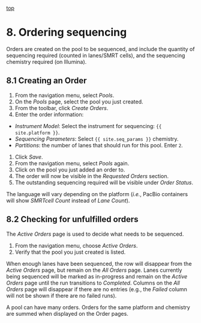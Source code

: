 <a name="libraries-orders"  href="#" id="toplink">top</a>

# 8. Ordering sequencing

Orders are created on the pool to be sequenced, and include the quantity of sequencing
required (counted in lanes/SMRT cells), and the sequencing chemistry
required (on Illumina).

## 8.1 Creating an Order

1. From the navigation menu, select _Pools_.
1. On the  _Pools_ page, select the pool you just created.
1. From the toolbar, click _Create Orders_.
1. Enter the order information:
  - _Instrument Model_: Select the instrument for sequencing: `{{ site.platform }}`.
  - _Sequencing Parameters_: Select `{{ site.seq_params }}` chemistry.
  - _Partitions_: the number of lanes that should run for this pool. Enter `2`.
1. Click _Save_.
1. From the navigation menu, select _Pools_ again.
1. Click on the pool you just added an order to.
1. The order will now be visible in the _Requested Orders_ section.
1. The outstanding sequencing required will be visible under _Order Status_.

The language will vary depending on the platform (_i.e._, PacBio containers
will show _SMRTcell Count_ instead of _Lane Count_).

## 8.2  Checking for unfulfilled orders
The _Active Orders_ page is used to decide what needs to be sequenced.

1. From the navigation menu, choose _Active Orders_.
1. Verify that the pool you just created is listed.

When enough lanes have been sequenced, the row will disappear from the _Active Orders_
page, but remain on the _All Orders_ page. Lanes currently being sequenced will be
marked as in-progress and remain on the _Active Orders_ page until the run transitions
to _Completed_. Columns on the _All Orders_ page will disappear if there are no entries
(e.g., the _Failed_ column will not be shown if there are no failed runs).

A pool can have many orders. Orders for the same platform and chemistry are
summed when displayed on the Order pages.
